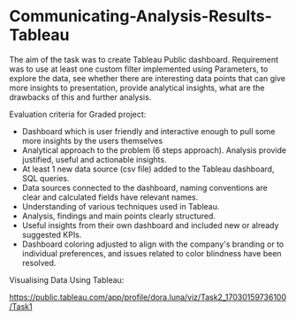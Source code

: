 # Communicating-Analysis-Results-Tableau

The aim of the task was to create Tableau Public dashboard.
Requirement was to use at least one custom filter implemented using Parameters, to explore the data, see whether there are interesting data points that can give more insights to presentation, provide analytical insights, what are the drawbacks of this and further analysis.

Evaluation criteria for Graded project:
- Dashboard which is user friendly and interactive enough to pull some more insights by the users themselves
- Analytical approach to the problem (6 steps approach). Analysis provide justified, useful and actionable insights.
- At least 1 new data source (csv file) added to the Tableau dashboard, SQL queries.
- Data sources connected to the dashboard, naming conventions are clear and calculated fields have relevant names.
- Understanding of various techniques used in Tableau.
- Analysis, findings and main points clearly structured.
- Useful insights from their own dashboard and included new or already suggested KPIs.
- Dashboard coloring adjusted to align with the company's branding or to individual preferences, and issues related to color blindness have been resolved.


Visualising Data Using Tableau:

https://public.tableau.com/app/profile/dora.luna/viz/Task2_17030159736100/Task1
